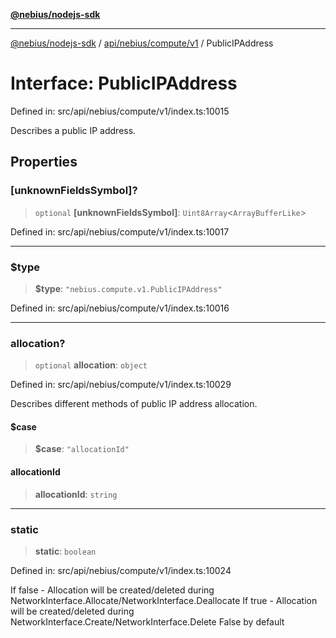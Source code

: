 [**@nebius/nodejs-sdk**](../../../../../README.md)

***

[@nebius/nodejs-sdk](../../../../../README.md) / [api/nebius/compute/v1](../README.md) / PublicIPAddress

# Interface: PublicIPAddress

Defined in: src/api/nebius/compute/v1/index.ts:10015

Describes a public IP address.

## Properties

### \[unknownFieldsSymbol\]?

> `optional` **\[unknownFieldsSymbol\]**: `Uint8Array`\<`ArrayBufferLike`\>

Defined in: src/api/nebius/compute/v1/index.ts:10017

***

### $type

> **$type**: `"nebius.compute.v1.PublicIPAddress"`

Defined in: src/api/nebius/compute/v1/index.ts:10016

***

### allocation?

> `optional` **allocation**: `object`

Defined in: src/api/nebius/compute/v1/index.ts:10029

Describes different methods of public IP address allocation.

#### $case

> **$case**: `"allocationId"`

#### allocationId

> **allocationId**: `string`

***

### static

> **static**: `boolean`

Defined in: src/api/nebius/compute/v1/index.ts:10024

If false - Allocation will be created/deleted during NetworkInterface.Allocate/NetworkInterface.Deallocate
 If true  - Allocation will be created/deleted during NetworkInterface.Create/NetworkInterface.Delete
 False by default
